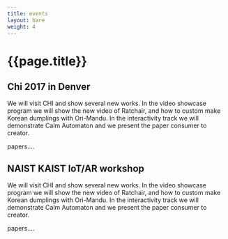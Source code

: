 ```yaml
---
title: events
layout: bare
weight: 4
---
```


<div class="grid">
     <div class="unit whole">
       <h1>{{page.title}}</h1>
     </div>
</div>

<div class = "grid">
  <div class = "unit two-thirds">
    <h2>Chi 2017 in Denver</h2>
    <p>We will visit CHI and show several new works. In the video showcase program we
    will show the new video of Ratchair, and how to custom make Korean dumplings with Ori-Mandu. In the interactivity track we will demonstrate Calm Automaton and we present the paper consumer to creator.
    </p>
  </div>

  <div class = "unit one-third" >
      <p>papers....</p>
  </div>  
</div>
<div class = "grid">
  <div class = "unit two-thirds">
    <h2>NAIST KAIST IoT/AR workshop</h2>
    <p>We will visit CHI and show several new works. In the video showcase program we
    will show the new video of Ratchair, and how to custom make Korean dumplings with Ori-Mandu. In the interactivity track we will demonstrate Calm Automaton and we present the paper consumer to creator.
    </p>
  </div>

  <div class = "unit one-third" >
      <p>papers....</p>
  </div>  
</div>
